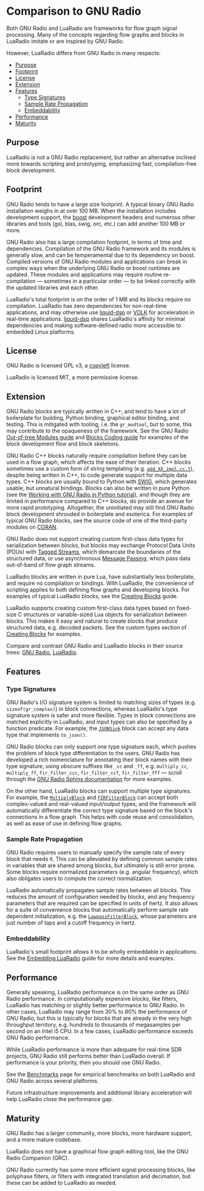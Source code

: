 # Comparison to GNU Radio

Both GNU Radio and LuaRadio are frameworks for flow graph signal processing.
Many of the concepts regarding flow graphs and blocks in LuaRadio imitate or
are inspired by GNU Radio.

However, LuaRadio differs from GNU Radio in many respects:

* [Purpose](#purpose)
* [Footprint](#footprint)
* [License](#license)
* [Extension](#extension)
* [Features](#features)
    * [Type Signatures](#type-signatures)
    * [Sample Rate Propagation](#sample-rate-propagation)
    * [Embeddability](#embeddability)
* [Performance](#performance)
* [Maturity](#maturity)

## Purpose

LuaRadio is not a GNU Radio replacement, but rather an alternative inclined
more towards scripting and prototyping, emphasizing fast, compilation-free
block development.

## Footprint

GNU Radio tends to have a large size footprint. A typical binary GNU Radio
installation weighs in at over 100 MB. When the installation includes
development support, the [boost](http://www.boost.org/) development headers and
numerous other libraries and tools (gsl, blas, swig, orc, etc.) can add another
100 MB or more.

GNU Radio also has a large compilation footprint, in terms of time and
dependencies. Compilation of the GNU Radio framework and its modules is
generally slow, and can be temperamental due to its dependency on boost.
Compiled versions of GNU Radio modules and applications can break in complex
ways when the underlying GNU Radio or boost runtimes are updated. These modules
and applications may require routine re-compilation — sometimes in a particular
order — to be linked correctly with the updated libraries and each other.

LuaRadio's total footprint is on the order of 1 MB and its blocks require no
compilation. LuaRadio has zero dependencies for non-real-time applications,
and may otherwise use [liquid-dsp](https://github.com/jgaeddert/liquid-dsp) or
[VOLK](http://libvolk.org/) for acceleration in real-time applications.
[liquid-dsp](https://github.com/jgaeddert/liquid-dsp) shares LuaRadio's
affinity for minimal dependencies and making software-defined radio more
accessible to embedded Linux platforms.

## License

GNU Radio is licensed GPL v3, a
[copyleft](https://en.wikipedia.org/wiki/Copyleft) license.

LuaRadio is licensed MIT, a more permissive license.

## Extension

GNU Radio blocks are typically written in C++, and tend to have a lot of
boilerplate for building, Python binding, graphical editor binding, and
testing. This is mitigated with tooling, i.e. the `gr_modtool`, but to some,
this may contribute to the opaqueness of the framework. See the GNU Radio
[Out-of-tree Modules
guide](http://gnuradio.org/redmine/projects/gnuradio/wiki/OutOfTreeModules) and
[Blocks Coding
guide](http://gnuradio.org/redmine/projects/gnuradio/wiki/BlocksCodingGuide)
for examples of the block development flow and block skeletons.

GNU Radio C++ blocks naturally require compilation before they can be used in a
flow graph, which affects the ease of their iteration. C++ blocks sometimes use
a custom form of string templating (e.g.
[`add_XX_impl.cc.t`](https://github.com/gnuradio/gnuradio/blob/v3.7.9.2/gr-blocks/lib/add_XX_impl.cc.t#L53)),
despite being written in C++, to code generate support for multiple data types.
C++ blocks are usually bound to Python with [SWIG](http://www.swig.org/), which
generates usable, but unnatural bindings. Blocks can also be written in pure
Python (see the [Working with GNU Radio in Python
tutorial](http://gnuradio.org/redmine/projects/gnuradio/wiki/Guided_Tutorial_GNU_Radio_in_Python)),
and though they are limited in performance compared to C++ blocks, do provide
an avenue for more rapid prototyping. Altogether, the uninitiated may still
find GNU Radio block development shrouded in boilerplate and esoterica. For
examples of typical GNU Radio blocks, see the source code of one of the
third-party modules on [CGRAN](http://www.cgran.org/).

GNU Radio does not support creating custom first-class data types for
serialization between blocks, but blocks may exchange Protocol Data Units
(PDUs) with [Tagged
Streams](http://gnuradio.org/doc/doxygen/page_tagged_stream_blocks.html), which
demarcate the boundaries of the structured data, or use asynchronous [Message
Passing](http://gnuradio.org/doc/doxygen/page_msg_passing.html), which pass
data out-of-band of flow graph streams.

LuaRadio blocks are written in pure Lua, have substantially less boilerplate,
and require no compilation or bindings. With LuaRadio, the convenience of
scripting applies to both defining flow graphs and developing blocks. For
examples of typical LuaRadio blocks, see the [Creating
Blocks](3.creating-blocks.md) guide.

LuaRadio supports creating custom first-class data types based on fixed-size C
structures or variable-sized Lua objects for serialization between blocks. This
makes it easy and natural to create blocks that produce structured data, e.g.
decoded packets. See the custom types section of [Creating
Blocks](3.creating-blocks.md#custom-types) for examples.

Compare and contrast GNU Radio and LuaRadio blocks in their source trees: [GNU
Radio](https://github.com/gnuradio/gnuradio/tree/master/gr-blocks/lib),
[LuaRadio](../radio/blocks/signal/).

## Features

### Type Signatures

GNU Radio's I/O signature system is limited to matching sizes of types (e.g.
`sizeof(gr_complex)`) in block connections, whereas LuaRadio's type signature
system is safer and more flexible. Types in block connections are matched
explicitly in LuaRadio, and input types can also be specified by a function
predicate. For example, the [`JSONSink`](0.reference-manual.md#jsonsink) block
can accept any data type that implements `to_json()`.

GNU Radio blocks can only support one type signature each, which pushes the
problem of block type differentiation to the users. GNU Radio has developed a
rich nomenclature for annotating their block names with their type signature,
using obscure suffixes like `_cc` and `_ff`, e.g. `multiply_cc`, `multiply_ff`,
`fir_filter_ccc`, `fir_filter_ccf`, `fir_filter_fff` — scroll through the [GNU
Radio Sphinx documentation](http://gnuradio.org/doc/sphinx/) for more examples.

On the other hand, LuaRadio blocks can support multiple type signatures. For
example, the [`MultiplyBlock`](0.reference-manual.md#multiplyblock) and
[`FIRFilterBlock`](0.reference-manual.md#firfilterblock) can accept both
complex-valued and real-valued input/output types, and the framework will
automatically differentiate the correct type signature based on the block's
connections in a flow graph. This helps with code reuse and consolidation, as
well as ease of use in defining flow graphs.

### Sample Rate Propagation

GNU Radio requires users to manually specify the sample rate of every block
that needs it. This can be alleviated by defining common sample rates in
variables that are shared among blocks, but ultimately is still error prone.
Some blocks require normalized parameters (e.g. angular frequency), which also
obligates users to compute the correct normalization.

LuaRadio automatically propagates sample rates between all blocks. This
reduces the amount of configuration needed by blocks, and any frequency
parameters that are required can be specified in units of hertz. It also allows
for a suite of convenience blocks that automatically perform sample rate
dependent initialization, e.g. the
[`LowpassFilterBlock`](0.reference-manual.md#lowpassfilterblock), whose
parameters are just number of taps and a cutoff frequency in hertz.

### Embeddability

LuaRadio's small footprint allows it to be wholly embeddable in applications.
See the [Embedding LuaRadio](4.embedding-luaradio.md) guide for more details
and examples.

## Performance

Generally speaking, LuaRadio performance is on the same order as GNU Radio
performance. In computationally expensive blocks, like filters, LuaRadio has
matching or slightly better performance to GNU Radio. In other cases, LuaRadio
may range from 30% to 80% the performance of GNU Radio, but this is typically
for blocks that are already in the very high throughput territory, e.g.
hundreds to thousands of megasamples per second on an Intel i5 CPU. In a few
cases, LuaRadio performance exceeds GNU Radio performance.

While LuaRadio performance is more than adequate for real-time SDR projects,
GNU Radio still performs better than LuaRadio overall. If performance is your
priority, then you should use GNU Radio.

See the [Benchmarks](http://luaradio.io/benchmarks.html) page for empirical
benchmarks on both LuaRadio and GNU Radio across several platforms.

Future infrastructure improvements and additional library acceleration will
help LuaRadio close the performance gap.

## Maturity

GNU Radio has a larger community, more blocks, more hardware support, and a
more mature codebase.

LuaRadio does not have a graphical flow graph editing tool, like the GNU Radio
Companion (GRC).

GNU Radio currently has some more efficient signal processing blocks, like
polyphase filters, or filters with integrated translation and decimation, but
these can be added to LuaRadio as needed.
